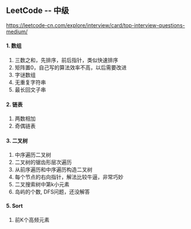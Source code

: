 ## LeetCode -- 中级

https://leetcode-cn.com/explore/interview/card/top-interview-questions-medium/

#### 1. 数组

1. 三数之和，先排序，前后指针，类似快速排序
2. 矩阵置0，自己写的算法效率不高，以后需要改进
3. 字谜数组
4. 无重复字符串
5. 最长回文子串

#### 2. 链表

1. 两数相加
2. 奇偶链表

#### 3. 二叉树

1. 中序遍历二叉树
2. 二叉树的锯齿形层次遍历
3. 从前序遍历和中序遍历构造二叉树
4. 每个节点的右向指针，解法比较牛逼，非常巧妙
5. 二叉搜索树中第k小元素
6. 岛屿的个数, DFS问题，还没解答

#### 5. Sort

1. 前K个高频元素

